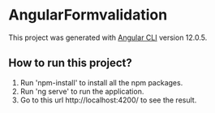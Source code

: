 # AngularFormvalidation

This project was generated with [Angular CLI](https://github.com/angular/angular-cli) version 12.0.5.

## How to run this project?

1. Run 'npm-install' to install all the npm packages.
2. Run 'ng serve' to run the application.
3. Go to this url http://localhost:4200/ to see the result.